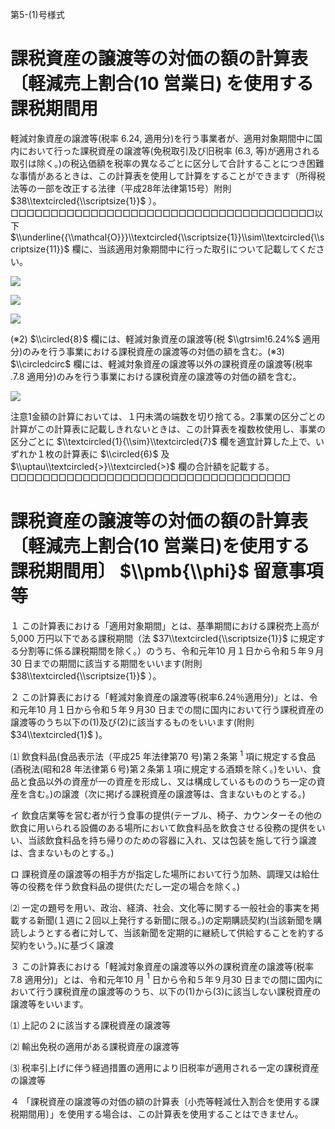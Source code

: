 第5-(1)号様式

# 課税資産の譲渡等の対価の額の計算表〔軽減売上割合(10 営業日) を使用する課税期間用

軽減対象資産の譲渡等(税率 $6.24,%$ 適用分)を行う事業者が、適用対象期間中に国内において行った課税資産の譲渡等(免税取引及び旧税率 $(6.3,%$ 等)が適用される取引は除く。)の税込価額を税率の異なるごとに区分して合計することにつき困難な事情があるときは、この計算表を使用して計算をすることができます（所得税法等の一部を改正する法律（平成28年法律第15号）附則 $38\\textcircled{\\scriptsize{1}}$ ）。□□□□□□□□□□□□□□□□□□□□□□□□□□□□□□□□□□□□□□以下 $\\underline{{\\mathcal{O}}}\\textcircled{\\scriptsize{1}}\\sim\\textcircled{\\scriptsize{11}}$ 欄に、当該適用対象期間中に行った取引について記載してください。

![](https://www.nta.go.jp/tmp/01fd6685-1be7-47ba-a5b4-a9a7b2c3970b/images/fef778a9e7de5e0fb3f3dc39b1c009bb30ceb4d8dd7040f32e6f82834095b451.jpg)

![](https://www.nta.go.jp/tmp/01fd6685-1be7-47ba-a5b4-a9a7b2c3970b/images/6c30e5132fe4432397b1fa9d5170f3cf411c0e8f5c280510603984fe6c73c48e.jpg)

![](https://www.nta.go.jp/tmp/01fd6685-1be7-47ba-a5b4-a9a7b2c3970b/images/ddba4e23c8337637c4c74b9d87c473f711ee6e5adff529a9c063a37fb6fde8ef.jpg)

(※2) $\\circled{8}$ 欄には、軽減対象資産の譲渡等(税 $\\gtrsim!6.24%$ 適用分)のみを行う事業における課税資産の譲渡等の対価の額を含む。(※3) $\\circledcirc$ 欄には、軽減対象資産の譲渡等以外の課税資産の譲渡等(税率 $.7.8%$ 適用分)のみを行う事業における課税資産の譲渡等の対価の額を含む。

![](https://www.nta.go.jp/tmp/01fd6685-1be7-47ba-a5b4-a9a7b2c3970b/images/63753bfeb35b81f38e2afc241181e0e7ff633e2e43ae2c1b4f2505877ad03a2a.jpg)

注意1金額の計算においては、１円未満の端数を切り捨てる。2事業の区分ごとの計算がこの計算表に記載しきれないときは、この計算表を複数枚使用し、事業の区分ごとに $\\textcircled{1}{\\sim}\\textcircled{7}$ 欄を適宜計算した上で、いずれか１枚の計算表に $\\circled{6}$ 及 $\\uptau\\textcircled{>}\\textcircled{>}$ 欄の合計額を記載する。□□□□□□□□□□□□□□□□□□□□□□□□□□□□□□□□□□□

# 課税資産の譲渡等の対価の額の計算表〔軽減売上割合(10 営業日)を使用する課税期間用〕 $\\pmb{\\phi}$ 留意事項等

１ この計算表における「適用対象期間」とは、基準期間における課税売上高が5,000 万円以下である課税期間（法 $37\\textcircled{\\scriptsize{1}}$ に規定する分割等に係る課税期間を除く。）のうち、令和元年10 月１日から令和５年９月30 日までの期間に該当する期間をいいます(附則 $38\\textcircled{\\scriptsize{1}}$ ）。

２ この計算表における「軽減対象資産の譲渡等(税率6.24％適用分)」とは、令和元年10 月１日から令和５年９月30 日までの間に国内において行う課税資産の譲渡等のうち以下の(1)及び(2)に該当するものをいいます(附則 $34\\textcircled{1}$ )。

⑴ 飲食料品(食品表示法（平成25 年法律第70 号)第２条第 $^1$ 項に規定する食品(酒税法(昭和28 年法律第６号)第２条第１項に規定する酒類を除く。)をいい、食品と食品以外の資産が一の資産を形成し、又は構成しているもののうち一定の資産を含む。)の譲渡（次に掲げる課税資産の譲渡等は、含まないものとする。)

イ 飲食店業等を営む者が行う食事の提供(テーブル、椅子、カウンターその他の飲食に用いられる設備のある場所において飲食料品を飲食させる役務の提供をいい、当該飲食料品を持ち帰りのための容器に入れ、又は包装を施して行う譲渡は、含まないものとする。)

ロ 課税資産の譲渡等の相手方が指定した場所において行う加熱、調理又は給仕等の役務を伴う飲食料品の提供(ただし一定の場合を除く。)

⑵ 一定の題号を用い、政治、経済、社会、文化等に関する一般社会的事実を掲載する新聞(１週に２回以上発行する新聞に限る。)の定期購読契約(当該新聞を購読しようとする者に対して、当該新聞を定期的に継続して供給することを約する契約をいう。)に基づく譲渡

３ この計算表における「軽減対象資産の譲渡等以外の課税資産の譲渡等(税率 $7.8%$ 適用分)」とは、令和元年10 月 $^1$ 日から令和５年９月30 日までの間に国内において行う課税資産の譲渡等のうち、以下の(1)から(3)に該当しない課税資産の譲渡等をいいます。

⑴ 上記の２に該当する課税資産の譲渡等

⑵ 輸出免税の適用がある課税資産の譲渡等

⑶ 税率引上げに伴う経過措置の適用により旧税率が適用される一定の課税資産の譲渡等

４ 「課税資産の譲渡等の対価の額の計算表〔小売等軽減仕入割合を使用する課税期間用〕」を使用する場合は、この計算表を使用することはできません。